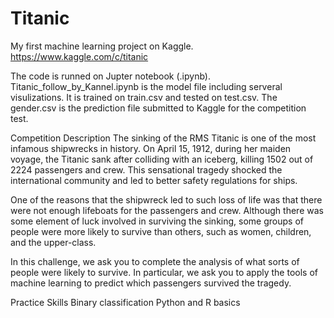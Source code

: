 # Titanic

My first machine learning project on Kaggle. https://www.kaggle.com/c/titanic

The code is runned on Jupter notebook (.ipynb).
Titanic_follow_by_Kannel.ipynb is the model file including serveral visulizations. It is trained on train.csv and tested on test.csv. The gender.csv is the prediction file submitted to Kaggle for the competition test. 


Competition Description
The sinking of the RMS Titanic is one of the most infamous shipwrecks in history.  On April 15, 1912, during her maiden voyage, the Titanic sank after colliding with an iceberg, killing 1502 out of 2224 passengers and crew. This sensational tragedy shocked the international community and led to better safety regulations for ships.

One of the reasons that the shipwreck led to such loss of life was that there were not enough lifeboats for the passengers and crew. Although there was some element of luck involved in surviving the sinking, some groups of people were more likely to survive than others, such as women, children, and the upper-class.

In this challenge, we ask you to complete the analysis of what sorts of people were likely to survive. In particular, we ask you to apply the tools of machine learning to predict which passengers survived the tragedy.

Practice Skills
Binary classification
Python and R basics

